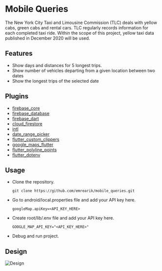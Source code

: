 # Mobile Queries

The New York City Taxi and Limousine Commission (TLC) deals with yellow cabs, green cabs and rental cars. TLC regularly records information for each completed taxi ride. Within the scope of this project, yellow taxi data published in December 2020 will be used.

## Features

- Show days and distances for 5 longest trips.
- Show number of vehicles departing from a given location between two dates
- Show the longest trips of the selected date

## Plugins

- [firebase_core](https://pub.dev/packages/firebase_core)
- [firebase_database](https://pub.dev/packages/firebase_database)
- [firebase_dart](https://pub.dev/packages/firebase_dart)
- [cloud_firestore](https://pub.dev/packages/cloud_firestore)
- [intl](https://pub.dev/packages/intl)
- [date_range_picker](https://pub.dev/packages/date_range_picker)
- [flutter_custom_clippers](https://pub.dev/packages/flutter_custom_clippers)
- [google_maps_flutter](https://pub.dev/packages/google_maps_flutter)
- [flutter_polyline_points](https://pub.dev/packages/flutter_polyline_points)
- [flutter_dotenv](https://pub.dev/packages/flutter_dotenv)

## Usage
 - Clone the repository.
   ```
   git clone https://github.com/emrearik/mobile_queries.git
   ```

 - Go to android/local.properties file and add your API key here.
   ```
   googleMap.apiKey=<API_KEY_HERE>
   ```
   
 - Create root/lib/.env file and add your API key here.
   ```
   GOOGLE_MAP_API_KEY="<API_KEY_HERE>"
   ```
   
 - Debug and run project.


## Design
![Design](https://i.imgur.com/WWo5uFE.jpeg "Design")
